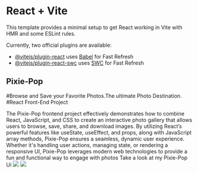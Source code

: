# React + Vite

This template provides a minimal setup to get React working in Vite with HMR and some ESLint rules.

Currently, two official plugins are available:

- [@vitejs/plugin-react](https://github.com/vitejs/vite-plugin-react/blob/main/packages/plugin-react/README.md) uses [Babel](https://babeljs.io/) for Fast Refresh
- [@vitejs/plugin-react-swc](https://github.com/vitejs/vite-plugin-react-swc) uses [SWC](https://swc.rs/) for Fast Refresh


## Pixie-Pop
  
#Browse and Save your Favorite Photos.The ultimate Photo Destination.
#React Front-End Project 

The Pixie-Pop frontend project effectively demonstrates how to combine React, JavaScript, and CSS to create an interactive photo gallery that allows users to browse, save, share, and download images. By utilizing React’s powerful features like useState, useEffect, and props, along with JavaScript array methods, Pixie-Pop ensures a seamless, dynamic user experience. Whether it's handling user actions, managing state, or rendering a responsive UI, Pixie-Pop leverages modern web technologies to provide a fun and functional way to engage with photos
Take a look at my Pixie-Pop Ui
<img src="https://github.com/user-attachments/assets/a6274e08-506e-4b2d-b5bf-2b6f43d07300"/>
<img src="https://github.com/user-attachments/assets/3cb41c3d-2cdd-429e-8fe0-06f3701d9213"/>
